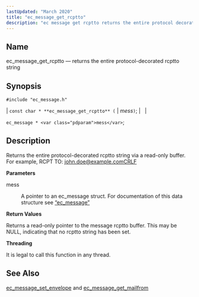 ```yaml
---
lastUpdated: "March 2020"
title: "ec_message_get_rcptto"
description: "ec message get rcptto returns the entire protocol decorated rcptto string const char ec message get rcptto mess ec message mess Returns the entire protocol decorated rcptto string via a read only buffer For example RCPT TO john doe example com CRLF mess A pointer to an ec message struct..."
---
```


<a name="apis.ec_message_get_rcptto"></a> 
## Name

ec_message_get_rcptto — returns the entire protocol-decorated rcptto string

## Synopsis

`#include "ec_message.h"`

| `const char * **ec_message_get_rcptto** (` | <var class="pdparam">mess</var>`)`; |   |

`ec_message * <var class="pdparam">mess</var>`;<a name="idp55950464"></a> 
## Description

Returns the entire protocol-decorated rcptto string via a read-only buffer. For example, RCPT TO: john.doe@example.comCRLF

**<a name="idp55951776"></a> Parameters**

<dl class="variablelist">

<dt>mess</dt>

<dd>

A pointer to an ec_message struct. For documentation of this data structure see [“ec_message”](/momentum/3/3-api/structs-ec-message)

</dd>

</dl>

**<a name="idp55955136"></a> Return Values**

Returns a read-only pointer to the message rcptto buffer. This may be NULL, indicating that no rcptto string has been set.

**<a name="idp55956160"></a> Threading**

It is legal to call this function in any thread.

<a name="idp55957264"></a> 
## See Also

[ec_message_set_envelope](/momentum/3/3-api/apis-ec-message-set-envelope) and [ec_message_get_mailfrom](/momentum/3/3-api/apis-ec-message-get-mailfrom)